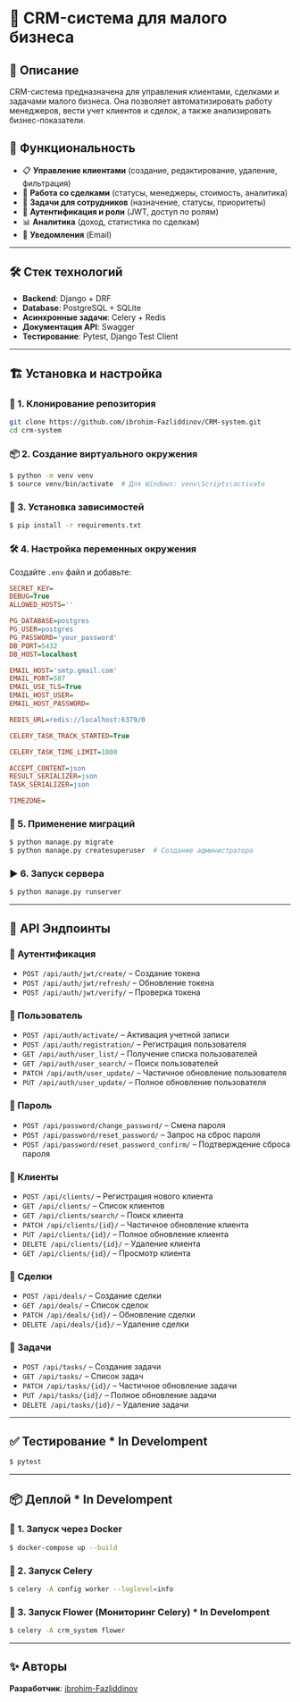 # 📌 CRM-система для малого бизнеса

## 📖 Описание
CRM-система предназначена для управления клиентами, сделками и задачами малого бизнеса. Она позволяет автоматизировать работу менеджеров, вести учет клиентов и сделок, а также анализировать бизнес-показатели.

## 🚀 Функциональность
- 📋 **Управление клиентами** (создание, редактирование, удаление, фильтрация)
- 🤝 **Работа со сделками** (статусы, менеджеры, стоимость, аналитика)
- 📅 **Задачи для сотрудников** (назначение, статусы, приоритеты)
- 🔐 **Аутентификация и роли** (JWT, доступ по ролям)
- 📊 **Аналитика** (доход, статистика по сделкам)
- 📩 **Уведомления** (Email)

---

## 🛠️ Стек технологий
- **Backend**: Django + DRF
- **Database**: PostgreSQL + SQLite
- **Асинхронные задачи**: Celery + Redis
- **Документация API**: Swagger
- **Тестирование**: Pytest, Django Test Client

---

## 🏗️ Установка и настройка

### 🔧 1. Клонирование репозитория
```bash
git clone https://github.com/ibrohim-Fazliddinov/CRM-system.git
cd crm-system
```

### 📦 2. Создание виртуального окружения
```bash
$ python -m venv venv
$ source venv/bin/activate  # Для Windows: venv\Scripts\activate
```

### 📌 3. Установка зависимостей
```bash
$ pip install -r requirements.txt
```

### 🛠️ 4. Настройка переменных окружения
Создайте `.env` файл и добавьте:
```ini
SECRET_KEY=
DEBUG=True
ALLOWED_HOSTS=''

PG_DATABASE=postgres
PG_USER=postgres
PG_PASSWORD='your_password'
DB_PORT=5432
DB_HOST=localhost

EMAIL_HOST='smtp.gmail.com'
EMAIL_PORT=587
EMAIL_USE_TLS=True
EMAIL_HOST_USER=
EMAIL_HOST_PASSWORD=

REDIS_URL=redis://localhost:6379/0

CELERY_TASK_TRACK_STARTED=True

CELERY_TASK_TIME_LIMIT=1800

ACCEPT_CONTENT=json
RESULT_SERIALIZER=json
TASK_SERIALIZER=json

TIMEZONE=
```

### 🚀 5. Применение миграций
```bash
$ python manage.py migrate
$ python manage.py createsuperuser  # Создание администратора
```

### ▶️ 6. Запуск сервера
```bash
$ python manage.py runserver
```

---

## 🔗 API Эндпоинты

### 🔐 Аутентификация
- `POST /api/auth/jwt/create/` – Создание токена
- `POST /api/auth/jwt/refresh/` – Обновление токена
- `POST /api/auth/jwt/verify/` – Проверка токена

### 👤 Пользователь
- `POST /api/auth/activate/` – Активация учетной записи
- `POST /api/auth/registration/` – Регистрация пользователя
- `GET /api/auth/user_list/` – Получение списка пользователей
- `GET /api/auth/user_search/` – Поиск пользователей
- `PATCH /api/auth/user_update/` – Частичное обновление пользователя
- `PUT /api/auth/user_update/` – Полное обновление пользователя

### 🔐 Пароль
- `POST /api/password/change_password/` – Смена пароля
- `POST /api/password/reset_password/` – Запрос на сброс пароля
- `POST /api/password/reset_password_confirm/` – Подтверждение сброса пароля

### 👥 Клиенты
- `POST /api/clients/` – Регистрация нового клиента
- `GET /api/clients/` – Список клиентов
- `GET /api/clients/search/` – Поиск клиента
- `PATCH /api/clients/{id}/` – Частичное обновление клиента
- `PUT /api/clients/{id}/` – Полное обновление клиента
- `DELETE /api/clients/{id}/` – Удаление клиента
- `GET /api/clients/{id}/` – Просмотр клиента

### 🤝 Сделки
- `POST /api/deals/` – Создание сделки
- `GET /api/deals/` – Список сделок
- `PATCH /api/deals/{id}/` – Обновление сделки
- `DELETE /api/deals/{id}/` – Удаление сделки

### 📄 Задачи
- `POST /api/tasks/` – Создание задачи
- `GET /api/tasks/` – Список задач
- `PATCH /api/tasks/{id}/` – Частичное обновление задачи
- `PUT /api/tasks/{id}/` – Полное обновление задачи
- `DELETE /api/tasks/{id}/` – Удаление задачи


---

## ✅ Тестирование * In Develompent
```bash
$ pytest
```

---

## 📦 Деплой * In Develompent
### 📌 1. Запуск через Docker
```bash
$ docker-compose up --build
```

### 📌 2. Запуск Celery
```bash
$ celery -A config worker --loglevel=info
```

### 📌 3. Запуск Flower (Мониторинг Celery) * In Develompent
```bash
$ celery -A crm_system flower
```

---

## ✨ Авторы
**Разработчик**: [ibrohim-Fazliddinov]()

